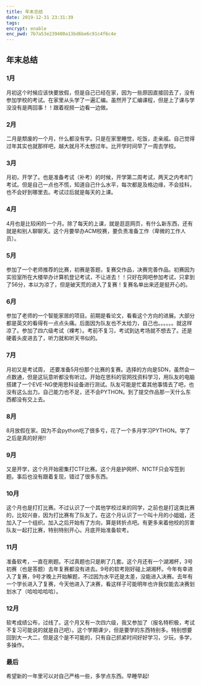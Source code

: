 ```yaml
---
title: 年末总结
date: 2019-12-31 23:31:39
tags:
encrypt: enable
enc_pwd: 7b7a53e239400a13bd6be6c91c4f6c4e
---
```


## 年末总结

### 1月

月初这个时候应该快要放假，但是自己已经在家，因为一些原因直接回去了，没有参加学校的考试。在家里从头学了一遍汇编。虽然开了汇编课程，但是上了课与学没没有是两回事！！跟着视频一边看一边做。

<!--more-->

### 2月

二月是颓废的一个月，什么都没有学。只是在家里睡觉，吃饭，走亲戚。自己觉得过年其实也就那样吧，越大就月不太想过年。比开学时间早了一周去学校。

### 3月

月初，开学了。也是准备考试（补考）的时候，开学第二周考试，两天之内考8门考试。但是自己一点也不慌，知道自己什么水平，每次都是及格边缘，不会挂科，也不会好到哪里去。考试过后就是每天的上课。

### 4月

4月也是比较闲的一个月。除了每天的上课，就是逛逛网页，有什么新东西，还有就是和别人聊聊天。这个月要举办ACM校赛，要负责准备工作（卑微的工作人员）。

###  5月

参加了一个老师推荐的比赛，初赛是答题，复赛交作品，决赛完善作品。初赛因为实验室所在大楼举办计算机登记考试，不让进去！！只好在网吧参加考试，只拿到了56分，本以为凉了，但是破天荒的进入了复赛！复赛名单出来还是挺开心的。

### 6月

参加了老师的一个智能家居的项目。前期是看论文，看看这个方向的进展。大部分都是英文的看得有一点点头痛。后面因为队友也不太给力，自己也。。。。。。就这样凉了。参加了四六级考试（裸考）。考前不复习，考试到达考场就不想去了。还是硬着头皮进去了，听力就和听天书似的。

###  7月

月初又是考试周， 还要准备5月份那个比赛的复赛。选择的方向是SDN，虽然会一点数通，但是这玩意听都没有听过。开始在思科的官网找资料学习，用队友的电脑搭建了一个EVE-NG使用思科设备进行测试。队友可能是忙着其他事情去了吧，也没有这么出力。自己能力也不足，还不会PYTHON。到了提交作品那一天什么东西都没有交上去。

### 8月

8月放假在家。因为不会python吃了很多亏，花了一个多月学习PYTHON。学了之后是真的好用!!

### 9月

又是开学，这个月开始密集打CTF比赛。这个月是护网杯、N1CTF只会写签到题。事后也没有跟着复现，错过了很多东西。

### 10月

这个月也是打打比赛。不过认识了一个其他学校过来的同学，之前也是打这类比赛的，比较兴奋，因为打比赛有了队友了。在这个月认识了一个叫十月的小姐姐，还加入了一个组织。加入之后开始有了方向，算是转折点吧。有更多来着他校的厉害队友一起打比赛，特别特别开心。月底开始准备软考。

### 11月

准备软考，一直在刷题。不过真题也只是刷了几套。这个月还有一个湖湘杯，3号初赛（也是答题）去年复赛都没有进去。9号的软考刚好碰上湖湘杯。今年有幸进入了复赛，9号才晚上开始解题，不过因为水平还是太差，没能进入决赛。去年有一个学长进入了复赛，今天他进入了决赛，看这样子可能明年也许我仅能去决赛划划水了（哈哈哈哈哈）。

### 12月

软考成绩公布，过线了。这个月又有一次四六级，我又参加了（报名特积极，考试不复习可能说的就是自己吧）。这个学期课少，但是要学的东西特别多。特别想要回到大一大二，但是这个是不可能的，只有自己抓紧时间好好学习，少玩，多学，多操作。

### 最后

希望新的一年里可以对自己严格一些，多学点东西。早睡早起!